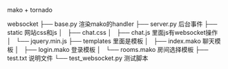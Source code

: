mako + tornado

websocket
├── base.py             渲染mako的handler
├── server.py           后台事件
├── static              网站css和js
│   ├── chat.css
│   ├── chat.js         里面js有websocket操作
│   └── jquery.min.js
├── templates           里面是模板
│   ├── index.mako      聊天模板
│   ├── login.mako      登录模板
│   └── rooms.mako      房间选择模板
├── test.txt 		说明文件
└── test_websocket.py   测试脚本
